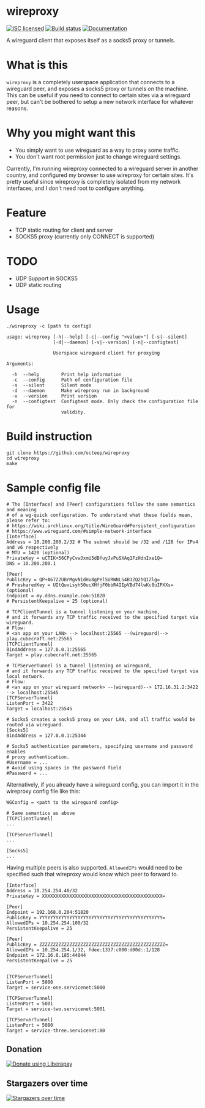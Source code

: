 # wireproxy
[![ISC licensed](https://img.shields.io/badge/license-ISC-blue)](./LICENSE)
[![Build status](https://github.com/octeep/wireproxy/actions/workflows/build.yml/badge.svg)](https://github.com/octeep/wireproxy/actions)
[![Documentation](https://img.shields.io/badge/godoc-wireproxy-blue)](https://pkg.go.dev/github.com/octeep/wireproxy)

A wireguard client that exposes itself as a socks5 proxy or tunnels.

# What is this
`wireproxy` is a completely userspace application that connects to a wireguard peer,
and exposes a socks5 proxy or tunnels on the machine. This can be useful if you need
to connect to certain sites via a wireguard peer, but can't be bothered to setup a new network
interface for whatever reasons.

# Why you might want this
- You simply want to use wireguard as a way to proxy some traffic.
- You don't want root permission just to change wireguard settings.

Currently, I'm running wireproxy connected to a wireguard server in another country,
and configured my browser to use wireproxy for certain sites. It's pretty useful since
wireproxy is completely isolated from my network interfaces, and I don't need root to configure
anything.

# Feature
- TCP static routing for client and server
- SOCKS5 proxy (currently only CONNECT is supported) 

# TODO
- UDP Support in SOCKS5
- UDP static routing

# Usage
```
./wireproxy -c [path to config]
```

```
usage: wireproxy [-h|--help] [-c|--config "<value>"] [-s|--silent]
                 [-d|--daemon] [-v|--version] [-n|--configtest]

                 Userspace wireguard client for proxying

Arguments:

  -h  --help        Print help information
  -c  --config      Path of configuration file
  -s  --silent      Silent mode
  -d  --daemon      Make wireproxy run in background
  -v  --version     Print version
  -n  --configtest  Configtest mode. Only check the configuration file for
                    validity.
```

# Build instruction
```
git clone https://github.com/octeep/wireproxy
cd wireproxy
make
```

# Sample config file
```
# The [Interface] and [Peer] configurations follow the same semantics and meaning
# of a wg-quick configuration. To understand what these fields mean, please refer to:
# https://wiki.archlinux.org/title/WireGuard#Persistent_configuration
# https://www.wireguard.com/#simple-network-interface
[Interface]
Address = 10.200.200.2/32 # The subnet should be /32 and /128 for IPv4 and v6 respectively
# MTU = 1420 (optional)
PrivateKey = uCTIK+56CPyCvwJxmU5dBfuyJvPuSXAq1FzHdnIxe1Q=
DNS = 10.200.200.1

[Peer]
PublicKey = QP+A67Z2UBrMgvNIdHv8gPel5URWNLS4B3ZQ2hQIZlg=
# PresharedKey = UItQuvLsyh50ucXHfjF0bbR4IIpVBd74lwKc8uIPXXs= (optional)
Endpoint = my.ddns.example.com:51820
# PersistentKeepalive = 25 (optional)

# TCPClientTunnel is a tunnel listening on your machine,
# and it forwards any TCP traffic received to the specified target via wireguard.
# Flow:
# <an app on your LAN> --> localhost:25565 --(wireguard)--> play.cubecraft.net:25565
[TCPClientTunnel]
BindAddress = 127.0.0.1:25565
Target = play.cubecraft.net:25565

# TCPServerTunnel is a tunnel listening on wireguard,
# and it forwards any TCP traffic received to the specified target via local network.
# Flow:
# <an app on your wireguard network> --(wireguard)--> 172.16.31.2:3422 --> localhost:25545
[TCPServerTunnel]
ListenPort = 3422
Target = localhost:25545

# Socks5 creates a socks5 proxy on your LAN, and all traffic would be routed via wireguard.
[Socks5]
BindAddress = 127.0.0.1:25344

# Socks5 authentication parameters, specifying username and password enables
# proxy authentication.
#Username = ...
# Avoid using spaces in the password field
#Password = ...
```

Alternatively, if you already have a wireguard config, you can import it in the
wireproxy config file like this:
```
WGConfig = <path to the wireguard config>

# Same semantics as above
[TCPClientTunnel]
...

[TCPServerTunnel]
...

[Socks5]
...
```

Having multiple peers is also supported. `AllowedIPs` would need to be specified
such that wireproxy would know which peer to forward to.
```
[Interface]
Address = 10.254.254.40/32
PrivateKey = XXXXXXXXXXXXXXXXXXXXXXXXXXXXXXXXXXXXXXXXXXXX=

[Peer]
Endpoint = 192.168.0.204:51820
PublicKey = YYYYYYYYYYYYYYYYYYYYYYYYYYYYYYYYYYYYYYYYYYYYY=
AllowedIPs = 10.254.254.100/32
PersistentKeepalive = 25

[Peer]
PublicKey = ZZZZZZZZZZZZZZZZZZZZZZZZZZZZZZZZZZZZZZZZZZZZZZ=
AllowedIPs = 10.254.254.1/32, fdee:1337:c000:d00d::1/128
Endpoint = 172.16.0.185:44044
PersistentKeepalive = 25


[TCPServerTunnel]
ListenPort = 5000
Target = service-one.servicenet:5000

[TCPServerTunnel]
ListenPort = 5001
Target = service-two.servicenet:5001

[TCPServerTunnel]
ListenPort = 5080
Target = service-three.servicenet:80
```

## Donation
<noscript><a href="https://liberapay.com/octeep/donate"><img alt="Donate using Liberapay" src="https://liberapay.com/assets/widgets/donate.svg"></a></noscript>


## Stargazers over time

[![Stargazers over time](https://starchart.cc/octeep/wireproxy.svg)](https://starchart.cc/octeep/wireproxy)

